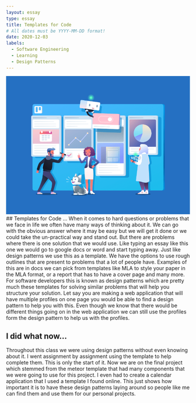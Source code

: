 ```yaml
---
layout: essay
type: essay
title: Templates for Code
# All dates must be YYYY-MM-DD format!
date: 2020-12-03
labels:
  - Software Engineering
  - Learning
  - Design Patterns
---
```

<img class="ui medium right floated rounded image" src="../images/templates.png">
## Templates for Code ...
When it comes to hard questions or problems that we face in life we often have many ways of thinking about it. We can go with the obvious answer where it may be easy but we will get it done or we could take the un-practical way and stand out. But there are problems where there is one solution that we would use. Like typing an essay like this one we would go to google docs or word and start typing away. Just like design patterns we use this as a template. We have the options to use rough outlines that are present to problems that a lot of people have. Examples of this are in docs we can pick from templates like MLA to style your paper in the MLA format, or a report that has to have a cover page and many more. For software developers this is known as design patterns which are pretty much these templates for solving similar problems that will help you structure your solution. Let say you are making a web application that will have multiple profiles on one page you would be able to find a design pattern to help you with this. Even though we know that there would be different things going on in the web application we can still use the profiles form the design pattern to help us with the profiles.

## I did what now... 
Throughout this class we were using design patterns without even knowing about it. I went assignment by assignment using the template to help complete them. This is only the start of it. Now we are on the final project which stemmed from the meteor template that had many components that we were going to use for this project. I even had to create a calendar application that I used a template I found online. This just shows how important it is to have these design patterns laying around so people like me can find them and use them for our personal projects.
